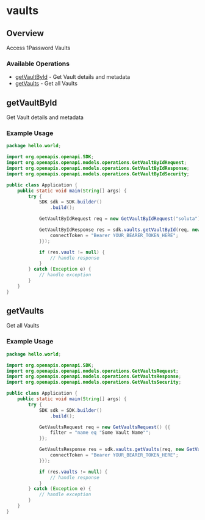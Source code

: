 # vaults

## Overview

Access 1Password Vaults

### Available Operations

* [getVaultById](#getvaultbyid) - Get Vault details and metadata
* [getVaults](#getvaults) - Get all Vaults

## getVaultById

Get Vault details and metadata

### Example Usage

```java
package hello.world;

import org.openapis.openapi.SDK;
import org.openapis.openapi.models.operations.GetVaultByIdRequest;
import org.openapis.openapi.models.operations.GetVaultByIdResponse;
import org.openapis.openapi.models.operations.GetVaultByIdSecurity;

public class Application {
    public static void main(String[] args) {
        try {
            SDK sdk = SDK.builder()
                .build();

            GetVaultByIdRequest req = new GetVaultByIdRequest("soluta");            

            GetVaultByIdResponse res = sdk.vaults.getVaultById(req, new GetVaultByIdSecurity("hic") {{
                connectToken = "Bearer YOUR_BEARER_TOKEN_HERE";
            }});

            if (res.vault != null) {
                // handle response
            }
        } catch (Exception e) {
            // handle exception
        }
    }
}
```

## getVaults

Get all Vaults

### Example Usage

```java
package hello.world;

import org.openapis.openapi.SDK;
import org.openapis.openapi.models.operations.GetVaultsRequest;
import org.openapis.openapi.models.operations.GetVaultsResponse;
import org.openapis.openapi.models.operations.GetVaultsSecurity;

public class Application {
    public static void main(String[] args) {
        try {
            SDK sdk = SDK.builder()
                .build();

            GetVaultsRequest req = new GetVaultsRequest() {{
                filter = "name eq "Some Vault Name"";
            }};            

            GetVaultsResponse res = sdk.vaults.getVaults(req, new GetVaultsSecurity("illum") {{
                connectToken = "Bearer YOUR_BEARER_TOKEN_HERE";
            }});

            if (res.vaults != null) {
                // handle response
            }
        } catch (Exception e) {
            // handle exception
        }
    }
}
```
